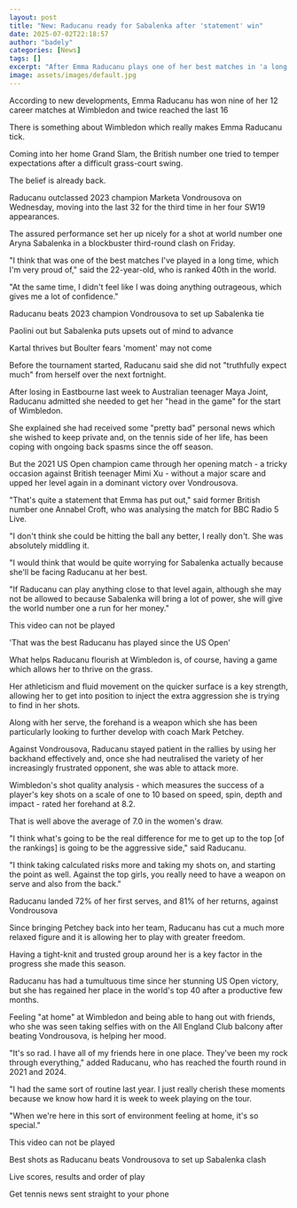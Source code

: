 ```yaml
---
layout: post
title: "New: Raducanu ready for Sabalenka after 'statement' win"
date: 2025-07-02T22:18:57
author: "badely"
categories: [News]
tags: []
excerpt: "After Emma Raducanu plays one of her best matches in 'a long time', BBC Sport analyses how she can test world number one Aryna Sabalenka."
image: assets/images/default.jpg
---
```


According to new developments, Emma Raducanu has won nine of her 12 career matches at Wimbledon and twice reached the last 16

There is something about Wimbledon which really makes Emma Raducanu tick.

Coming into her home Grand Slam, the British number one tried to temper expectations after a difficult grass-court swing.

The belief is already back. 

Raducanu outclassed 2023 champion Marketa Vondrousova on Wednesday, moving into the last 32 for the third time in her four SW19 appearances.

The assured performance set her up nicely for a shot at world number one Aryna Sabalenka in a blockbuster third-round clash on Friday.

"I think that was one of the best matches I've played in a long time, which I'm very proud of," said the 22-year-old, who is ranked 40th in the world.

"At the same time, I didn't feel like I was doing anything outrageous, which gives me a lot of confidence."

Raducanu beats 2023 champion Vondrousova to set up Sabalenka tie

Paolini out but Sabalenka puts upsets out of mind to advance

Kartal thrives but Boulter fears 'moment' may not come

Before the tournament started, Raducanu said she did not "truthfully expect much" from herself over the next fortnight.

After losing in Eastbourne last week to Australian teenager Maya Joint, Raducanu admitted she needed to get her "head in the game" for the start of Wimbledon.

She explained she had received some "pretty bad" personal news which she wished to keep private and, on the tennis side of her life, has been coping with ongoing back spasms since the off season.

But the 2021 US Open champion came through her opening match - a tricky occasion against British teenager Mimi Xu - without a major scare and upped her level again in a dominant victory over Vondrousova.

"That's quite a statement that Emma has put out," said former British number one Annabel Croft, who was analysing the match for BBC Radio 5 Live.

"I don't think she could be hitting the ball any better, I really don't. She was absolutely middling it.

"I would think that would be quite worrying for Sabalenka actually because she'll be facing Raducanu at her best.

"If Raducanu can play anything close to that level again, although she may not be allowed to because Sabalenka will bring a lot of power, she will give the world number one a run for her money."

This video can not be played

'That was the best Raducanu has played since the US Open'

What helps Raducanu flourish at Wimbledon is, of course, having a game which allows her to thrive on the grass.

Her athleticism and fluid movement on the quicker surface is a key strength, allowing her to get into position to inject the extra aggression she is trying to find in her shots.

Along with her serve, the forehand is a weapon which she has been particularly looking to further develop with coach Mark Petchey.

Against Vondrousova, Raducanu stayed patient in the rallies by using her backhand effectively and, once she had neutralised the variety of her increasingly frustrated opponent, she was able to attack more.

Wimbledon's shot quality analysis - which measures the success of a player's key shots on a scale of one to 10 based on speed, spin, depth and impact - rated her forehand at 8.2.

That is well above the average of 7.0 in the women's draw.

"I think what's going to be the real difference for me to get up to the top [of the rankings] is going to be the aggressive side," said Raducanu.

"I think taking calculated risks more and taking my shots on, and starting the point as well. Against the top girls, you really need to have a weapon on serve and also from the back."

Raducanu landed 72% of her first serves, and 81% of her returns, against Vondrousova

Since bringing Petchey back into her team, Raducanu has cut a much more relaxed figure and it is allowing her to play with greater freedom.

Having a tight-knit and trusted group around her is a key factor in the progress she made this season.

Raducanu has had a tumultuous time since her stunning US Open victory, but she has regained her place in the world's top 40 after a productive few months.

Feeling "at home" at Wimbledon and being able to hang out with friends, who she was seen taking selfies with on the All England Club balcony after beating Vondrousova, is helping her mood.

"It's so rad. I have all of my friends here in one place. They've been my rock through everything," added Raducanu, who has reached the fourth round in 2021 and 2024.

"I had the same sort of routine last year. I just really cherish these moments because we know how hard it is week to week playing on the tour.

"When we're here in this sort of environment feeling at home, it's so special."

This video can not be played

Best shots as Raducanu beats Vondrousova to set up Sabalenka clash

Live scores, results and order of play

Get tennis news sent straight to your phone

